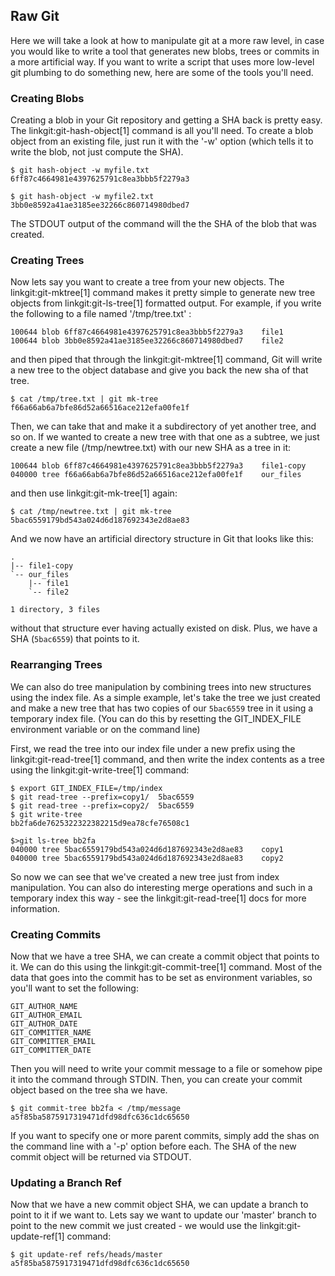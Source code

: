 ## Raw Git ##

Here we will take a look at how to manipulate git at a more raw level, in
case you would like to write a tool that generates new blobs, trees or commits
in a more artificial way.  If you want to write a script that uses more low-level
git plumbing to do something new, here are some of the tools you'll need.

### Creating Blobs ###

Creating a blob in your Git repository and getting a SHA back is pretty easy.
The linkgit:git-hash-object[1] command is all you'll need.  To create a blob
object from an existing file, just run it with the '-w' option (which tells it
to write the blob, not just compute the SHA).

	$ git hash-object -w myfile.txt
	6ff87c4664981e4397625791c8ea3bbb5f2279a3

	$ git hash-object -w myfile2.txt
	3bb0e8592a41ae3185ee32266c860714980dbed7

The STDOUT output of the command will the the SHA of the blob that was created.

### Creating Trees ###

Now lets say you want to create a tree from your new objects.
The linkgit:git-mktree[1] command makes it pretty simple to generate new
tree objects from linkgit:git-ls-tree[1] formatted output.  For example, if
you write the following to a file named '/tmp/tree.txt' :

	100644 blob 6ff87c4664981e4397625791c8ea3bbb5f2279a3	file1
	100644 blob 3bb0e8592a41ae3185ee32266c860714980dbed7	file2

and then piped that through the linkgit:git-mktree[1] command, Git will
write a new tree to the object database and give you back the new sha of that
tree.

	$ cat /tmp/tree.txt | git mk-tree
	f66a66ab6a7bfe86d52a66516ace212efa00fe1f

Then, we can take that and make it a subdirectory of yet another tree, and so
on.  If we wanted to create a new tree with that one as a subtree, we just
create a new file (/tmp/newtree.txt) with our new SHA as a tree in it:

	100644 blob 6ff87c4664981e4397625791c8ea3bbb5f2279a3	file1-copy
	040000 tree f66a66ab6a7bfe86d52a66516ace212efa00fe1f	our_files

and then use linkgit:git-mk-tree[1] again:

	$ cat /tmp/newtree.txt | git mk-tree
	5bac6559179bd543a024d6d187692343e2d8ae83

And we now have an artificial directory structure in Git that looks like this:

	.
	|-- file1-copy
	`-- our_files
	    |-- file1
	    `-- file2

	1 directory, 3 files

without that structure ever having actually existed on disk.  Plus, we have
a SHA (<code>5bac6559</code>) that points to it.

### Rearranging Trees ###

We can also do tree manipulation by combining trees into new structures using
the index file.  As a simple example, let's take the tree we just created and
make a new tree that has two copies of our <code>5bac6559</code> tree in it
using a temporary index file. (You can do this by resetting the GIT_INDEX_FILE
environment variable or on the command line)

First, we read the tree into our index file under a new prefix using the
linkgit:git-read-tree[1] command, and then write the index contents as
a tree using the linkgit:git-write-tree[1] command:

	$ export GIT_INDEX_FILE=/tmp/index
	$ git read-tree --prefix=copy1/  5bac6559
	$ git read-tree --prefix=copy2/  5bac6559
	$ git write-tree
	bb2fa6de7625322322382215d9ea78cfe76508c1

	$>git ls-tree bb2fa
	040000 tree 5bac6559179bd543a024d6d187692343e2d8ae83	copy1
	040000 tree 5bac6559179bd543a024d6d187692343e2d8ae83	copy2

So now we can see that we've created a new tree just from index manipulation.
You can also do interesting merge operations and such in a temporary index
this way - see the linkgit:git-read-tree[1] docs for more information.

### Creating Commits ###

Now that we have a tree SHA, we can create a commit object that points to it.
We can do this using the linkgit:git-commit-tree[1] command.  Most of the data
that goes into the commit has to be set as environment variables, so you'll want
to set the following:

	GIT_AUTHOR_NAME
	GIT_AUTHOR_EMAIL
	GIT_AUTHOR_DATE
	GIT_COMMITTER_NAME
	GIT_COMMITTER_EMAIL
	GIT_COMMITTER_DATE

Then you will need to write your commit message to a file or somehow pipe it
into the command through STDIN. Then, you can create your commit object
based on the tree sha we have.

	$ git commit-tree bb2fa < /tmp/message
	a5f85ba5875917319471dfd98dfc636c1dc65650

If you want to specify one or more parent commits, simply add the shas on the
command line with a '-p' option before each.  The SHA of the new commit object
will be returned via STDOUT.

### Updating a Branch Ref ###

Now that we have a new commit object SHA, we can update a branch to point to
it if we want to.  Lets say we want to update our 'master' branch to point to
the new commit we just created - we would use the linkgit:git-update-ref[1]
command:

	$ git update-ref refs/heads/master a5f85ba5875917319471dfd98dfc636c1dc65650

